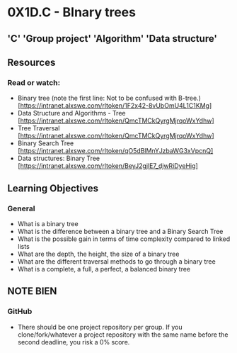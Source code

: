 # 0X1D.C - BInary trees
## 'C' 'Group project' 'Algorithm' 'Data structure'

## Resources 
### Read or watch:

* Binary tree (note the first line: Not to be confused with B-tree.) [https://intranet.alxswe.com/rltoken/1F2x42-8vUbOmU4L1C1KMg]
* Data Structure and Algorithms - Tree [https://intranet.alxswe.com/rltoken/QmcTMCkQyrgMjrqoWxYdhw]
* Tree Traversal [https://intranet.alxswe.com/rltoken/QmcTMCkQyrgMjrqoWxYdhw]
* Binary Search Tree [https://intranet.alxswe.com/rltoken/qO5dBlMnYJzbaWG3xVpcnQ]
* Data structures: Binary Tree [https://intranet.alxswe.com/rltoken/BeyJ2gjlE7_djwRiDyeHig]

## Learning Objectives
### General
* What is a binary tree
* What is the difference between a binary tree and a Binary Search Tree
* What is the possible gain in terms of time complexity compared to linked lists
* What are the depth, the height, the size of a binary tree
* What are the different traversal methods to go through a binary tree
* What is a complete, a full, a perfect, a balanced binary tree
## NOTE BIEN
### GitHub
* There should be one project repository per group. If you clone/fork/whatever a project repository with the same name before the second deadline, you risk a 0% score.
